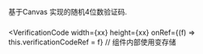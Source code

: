 基于Canvas 实现的随机4位数验证码.


###
<VerificationCode 
  width={xx}
  height={xx}
  onRef={(f) => this.verificationCodeRef = f} // 组件内部使用变存储
>
